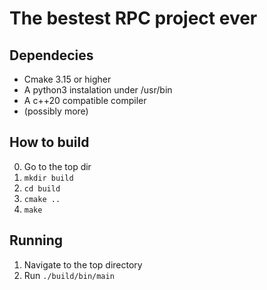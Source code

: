 # The bestest RPC project ever

## Dependecies
* Cmake 3.15 or higher
* A python3 instalation under /usr/bin
* A c++20 compatible compiler
* (possibly more)

## How to build
0. Go to the top dir
1. `mkdir build`
2. `cd build`
3. `cmake .. `
4. `make ` 

## Running
1. Navigate to the top directory 
2. Run `./build/bin/main` 

